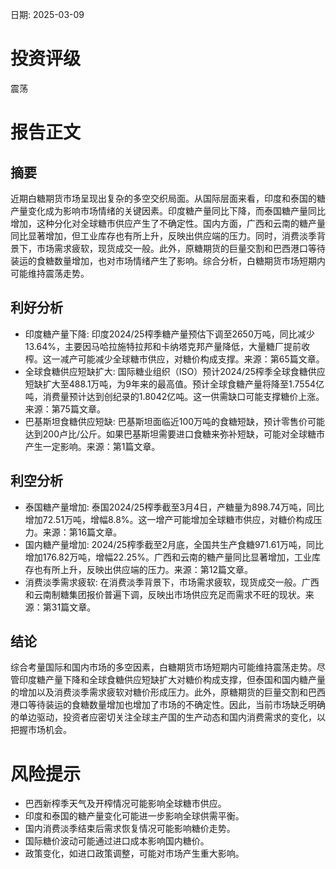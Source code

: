 
日期: 2025-03-09

# 投资评级

震荡

# 报告正文

## 摘要

近期白糖期货市场呈现出复杂的多空交织局面。从国际层面来看，印度和泰国的糖产量变化成为影响市场情绪的关键因素。印度糖产量同比下降，而泰国糖产量同比增加，这种分化对全球糖市供应产生了不确定性。国内方面，广西和云南的糖产量同比显著增加，但工业库存也有所上升，反映出供应端的压力。同时，消费淡季背景下，市场需求疲软，现货成交一般。此外，原糖期货的巨量交割和巴西港口等待装运的食糖数量增加，也对市场情绪产生了影响。综合分析，白糖期货市场短期内可能维持震荡走势。

## 利好分析

* 印度糖产量下降: 印度2024/25榨季糖产量预估下调至2650万吨，同比减少13.64%，主要因马哈拉施特拉邦和卡纳塔克邦产量降低，大量糖厂提前收榨。这一减产可能减少全球糖市供应，对糖价构成支撑。来源：第65篇文章。
* 全球食糖供应短缺扩大: 国际糖业组织（ISO）预计2024/25榨季全球食糖供应短缺扩大至488.1万吨，为9年来的最高值。预计全球食糖产量将降至1.7554亿吨，消费量预计达到创纪录的1.8042亿吨。这一供需缺口可能支撑糖价上涨。来源：第75篇文章。
* 巴基斯坦食糖供应短缺: 巴基斯坦面临近100万吨的食糖短缺，预计零售价可能达到200卢比/公斤。如果巴基斯坦需要进口食糖来弥补短缺，可能对全球糖市产生一定影响。来源：第1篇文章。

## 利空分析

* 泰国糖产量增加: 泰国2024/25榨季截至3月4日，产糖量为898.74万吨，同比增加72.51万吨，增幅8.8%。这一增产可能增加全球糖市供应，对糖价构成压力。来源：第16篇文章。
* 国内糖产量增加: 2024/25榨季截至2月底，全国共生产食糖971.61万吨，同比增加176.82万吨，增幅22.25%。广西和云南的糖产量同比显著增加，工业库存也有所上升，反映出供应端的压力。来源：第12篇文章。
* 消费淡季需求疲软: 在消费淡季背景下，市场需求疲软，现货成交一般。广西和云南制糖集团报价普遍下调，反映出市场供应充足而需求不旺的现状。来源：第31篇文章。

## 结论

综合考量国际和国内市场的多空因素，白糖期货市场短期内可能维持震荡走势。尽管印度糖产量下降和全球食糖供应短缺扩大对糖价构成支撑，但泰国和国内糖产量的增加以及消费淡季需求疲软对糖价形成压力。此外，原糖期货的巨量交割和巴西港口等待装运的食糖数量增加也增加了市场的不确定性。因此，当前市场缺乏明确的单边驱动，投资者应密切关注全球主产国的生产动态和国内消费需求的变化，以把握市场机会。

# 风险提示

* 巴西新榨季天气及开榨情况可能影响全球糖市供应。
* 印度和泰国的糖产量变化可能进一步影响全球供需平衡。
* 国内消费淡季结束后需求恢复情况可能影响糖价走势。
* 国际糖价波动可能通过进口成本影响国内糖价。
* 政策变化，如进口政策调整，可能对市场产生重大影响。
